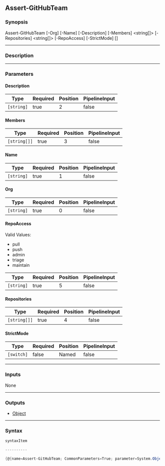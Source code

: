 Assert-GitHubTeam
-----------------

### Synopsis

Assert-GitHubTeam [-Org] <string> [-Name] <string> [-Description] <string> [-Members] <string[]> [-Repositories] <string[]> [-RepoAccess] <string> [-StrictMode] [<CommonParameters>]

---

### Description

---

### Parameters
#### **Description**

|Type      |Required|Position|PipelineInput|
|----------|--------|--------|-------------|
|`[string]`|true    |2       |false        |

#### **Members**

|Type        |Required|Position|PipelineInput|
|------------|--------|--------|-------------|
|`[string[]]`|true    |3       |false        |

#### **Name**

|Type      |Required|Position|PipelineInput|
|----------|--------|--------|-------------|
|`[string]`|true    |1       |false        |

#### **Org**

|Type      |Required|Position|PipelineInput|
|----------|--------|--------|-------------|
|`[string]`|true    |0       |false        |

#### **RepoAccess**

Valid Values:

* pull
* push
* admin
* triage
* maintain

|Type      |Required|Position|PipelineInput|
|----------|--------|--------|-------------|
|`[string]`|true    |5       |false        |

#### **Repositories**

|Type        |Required|Position|PipelineInput|
|------------|--------|--------|-------------|
|`[string[]]`|true    |4       |false        |

#### **StrictMode**

|Type      |Required|Position|PipelineInput|
|----------|--------|--------|-------------|
|`[switch]`|false   |Named   |false        |

---

### Inputs
None

---

### Outputs
* [Object](https://learn.microsoft.com/en-us/dotnet/api/System.Object)

---

### Syntax
```PowerShell
syntaxItem
```
```PowerShell
----------
```
```PowerShell
{@{name=Assert-GitHubTeam; CommonParameters=True; parameter=System.Object[]}}
```
